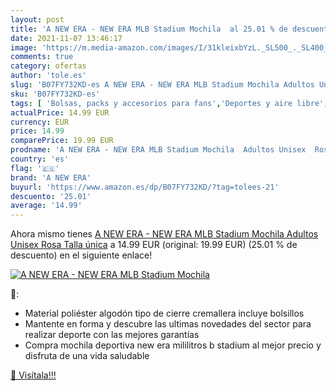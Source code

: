 ```yaml
---
layout: post
title: 'A NEW ERA - NEW ERA MLB Stadium Mochila  al 25.01 % de descuento'
date: 2021-11-07 13:46:17
image: 'https://m.media-amazon.com/images/I/31kleixbYzL._SL500_._SL400_.jpg'
comments: true
category: ofertas
author: 'tole.es'
slug: 'B07FY732KD-es A NEW ERA - NEW ERA MLB Stadium Mochila Adultos Unisex...'
sku: 'B07FY732KD-es'
tags: [ 'Bolsas, packs y accesorios para fans','Deportes y aire libre','Mochilas para fans','Productos para fans','a new era','mochila', ]
actualPrice: 14.99 EUR
currency: EUR
price: 14.99
comparePrice: 19.99 EUR
prodname: 'A NEW ERA - NEW ERA MLB Stadium Mochila  Adultos Unisex  Rosa  Talla única'
country: 'es'
flag: '🇪🇸'
brand: 'A NEW ERA'
buyurl: 'https://www.amazon.es/dp/B07FY732KD/?tag=tolees-21'
descuento: '25.01'
average: '14.99'
---
```


Ahora mismo tienes [A NEW ERA - NEW ERA MLB Stadium Mochila  Adultos Unisex  Rosa  Talla única](https://www.amazon.es/dp/B07FY732KD/?tag=tolees-21) a 14.99 EUR (original: 19.99 EUR) (25.01 %  de descuento) en el siguiente enlace!

[![A NEW ERA - NEW ERA MLB Stadium Mochila ](https://m.media-amazon.com/images/I/31kleixbYzL._SL500_._SL400_.jpg)](https://www.amazon.es/dp/B07FY732KD/?tag=tolees-21)

🔎:

- Material poliéster algodón tipo de cierre cremallera incluye bolsillos
- Mantente en forma y descubre las ultimas novedades del sector para realizar deporte con las mejores garantías
- Compra mochila deportiva new era mililitros b stadium al mejor precio y disfruta de una vida saludable

[🛒 Visítala!!!](https://www.amazon.es/dp/B07FY732KD/?tag=tolees-21)
